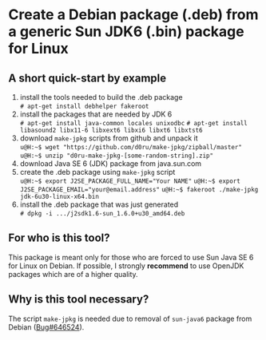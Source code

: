 Create a Debian package (.deb) from a generic Sun JDK6 (.bin) package for Linux
===============================================================================

A short quick-start by example
------------------------------
1. install the tools needed to build the .deb package  
`# apt-get install debhelper fakeroot`
2. install the packages that are needed by JDK 6  
`# apt-get install java-common locales unixodbc`
`# apt-get install libasound2 libx11-6 libxext6 libxi6 libxt6 libxtst6`
3. download `make-jpkg` scripts from github and unpack it  
`u@H:~$ wget "https://github.com/d0ru/make-jpkg/zipball/master"`
`u@H:~$ unzip "d0ru-make-jpkg-[some-random-string].zip"`
4. download Java SE 6 (JDK) package from java.sun.com  
5. create the .deb package using `make-jpkg` script  
`u@H:~$ export J2SE_PACKAGE_FULL_NAME="Your NAME"`
`u@H:~$ export J2SE_PACKAGE_EMAIL="your@email.address"`
`u@H:~$ fakeroot ./make-jpkg jdk-6u30-linux-x64.bin`
6. install the .deb package that was just generated  
`# dpkg -i .../j2sdk1.6-sun_1.6.0+u30_amd64.deb`


For who is this tool?
---------------------
This package is meant only for those who are forced to use Sun Java SE 6 for Linux on Debian. If possible, I strongly **recommend** to use OpenJDK packages which are of a higher quality.


Why is this tool necessary?
---------------------------
The script `make-jpkg` is needed due to removal of `sun-java6` package from Debian \([Bug#646524](http://bugs.debian.org/646524)\).
